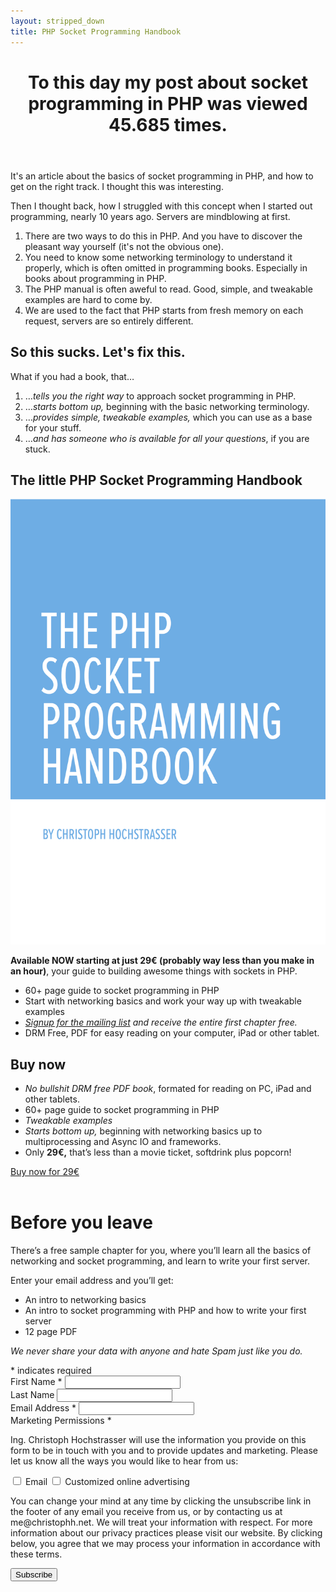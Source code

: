 ```yaml
---
layout: stripped_down
title: PHP Socket Programming Handbook
---
```

<script src="https://cdn.paddle.com/paddle/paddle.js"></script>
<script type="text/javascript">
	Paddle.Setup({
		vendor: 17598
	});
</script>

<header class="page-title">
    <h1>
        To this day my post about socket programming in PHP was viewed 45.685 times.
    </h1>
</header>

It's an article about the basics of socket programming in PHP, and how to get on
the right track. I thought this was interesting.

Then I thought back, how I struggled with this concept when I started out
programming, nearly 10 years ago. Servers are mindblowing at first.

1. There are two ways to do this in PHP. And you have to discover the pleasant
   way yourself (it's not the obvious one).
2. You need to know some networking terminology to understand it properly,
   which is often omitted
   in programming books. Especially in books about programming in PHP.
3. The PHP manual is often aweful to read. Good, simple, and tweakable examples
   are hard to come by.
4. We are used to the fact that PHP starts from fresh memory on each request,
   servers are so entirely different.

## So this sucks. Let's fix this.

What if you had a book, that…

1. …_tells you the right way_ to approach socket programming in PHP.
2. …_starts bottom up,_ beginning with the basic networking terminology.
3. …_provides simple, tweakable examples,_ which you can use as a base for your
   stuff.
4. …_and has someone who is available for all your questions_, if you are stuck.

## The little PHP Socket Programming Handbook

<div class="book-cover left">
    <p><img src="/images/socket-book/Cover.png" alt=""></p>
</div>

__Available NOW starting at just 29€ (probably way less than you make in an hour)__, your guide to building awesome things with sockets in PHP.

* 60+ page guide to socket programming in PHP
* Start with networking basics and work your way up with tweakable examples
* _[Signup for the mailing list](/php-socket-programming-handbook/subscribe/) and receive the entire first chapter free._
* DRM Free, PDF for easy reading on your computer, iPad or other tablet.

<div style="clear: both;"></div>

<a id="packages"></a>

## Buy now

* _No bullshit DRM free PDF book_, formated for reading on PC, iPad and other
  tablets.
* 60+ page guide to socket programming in PHP
* _Tweakable examples_
* _Starts bottom up,_ beginning with networking basics up to multiprocessing and
  Async IO and frameworks.
* Only __29€,__ that’s less than a movie ticket, softdrink plus popcorn!

<p>
    <a class="paddle_button" data-product="511192" href="#!" data-allow-quantity="false">Buy now for 29€</a>
</p>

<div style="margin-top: 4em;">
<div id="mc_embed_signup">
<form action="//christophh.us7.list-manage.com/subscribe/post?u=d87aafa86509e5206d575da4c&amp;id=e81c880932" method="post" id="mc-embedded-subscribe-form" name="mc-embedded-subscribe-form" class="validate" target="_blank" novalidate>

<h1 class="box-title">Before you leave</h1>

<p>There’s a free sample chapter for you, where you’ll learn all the basics of networking and socket programming, and learn to write your first server.</p>

<p>Enter your email address and you’ll get:</p>

<ul class="list-checkmarks">
    <li>An intro to networking basics</li>
    <li>An intro to socket programming with PHP and how to write your first server</li>
    <li>12 page PDF</li>
</ul>

<p><em>We never share your data with anyone and hate Spam just like you
do.</em></p>
<div class="indicates-required"><span class="asterisk">*</span> indicates required</div>
<div class="mc-field-group">
    <label for="mce-FNAME">First Name  <span class="asterisk">*</span></label>
    <input type="text" value="" name="FNAME" class="required" id="mce-FNAME">
</div>

<div class="mc-field-group">
    <label for="mce-LNAME">Last Name </label>
    <input type="text" value="" name="LNAME" class="" id="mce-LNAME">
</div>

<div class="mc-field-group">
    <label for="mce-EMAIL">Email Address  <span class="asterisk">*</span></label>
    <input type="email" value="" name="EMAIL" class="required email" id="mce-EMAIL">
</div>

<div class="mc-field-group">
    <label for="mce-EMAIL">Marketing Permissions <span class="asterisk">*</span></label>
    <p>
    Ing. Christoph Hochstrasser will use the information you provide on this form to be in touch with you and to provide updates and marketing. Please let us know all the ways you would like to hear from us:
    </p>
    <label><input type="checkbox" name="CGDPR[EMAIL]" value="{{ "now"|date:"%Y-%m-%d" }}"> Email</label>
    <label><input type="checkbox" name="CGDPR[ADS]" value="{{ "now"|date:"%Y-%m-%d" }}"> Customized online advertising</label>
    <p></p>
    <p>
    You can change your mind at any time by clicking the unsubscribe link in the footer of any email you receive from us, or by contacting us at me@christophh.net. We will treat your information with respect. For more information about our privacy practices please visit our website. By clicking below, you agree that we may process your information in accordance with these terms.
    </p>
</div>

<div id="mce-responses" class="clear">
    <div class="response" id="mce-error-response" style="display:none"></div>
    <div class="response" id="mce-success-response" style="display:none"></div>
</div>

<!-- real people should not fill this in and expect good things - do not remove this or risk form bot signups-->
<div style="position: absolute; left: -5000px;"><input type="text" name="b_d87aafa86509e5206d575da4c_e81c880932" tabindex="-1" value=""></div>
<div class="clear"><input type="submit" value="Subscribe" name="subscribe" id="mc-embedded-subscribe" class="button button-primary"></div>

</form>

</div>
<script type='text/javascript' src='//s3.amazonaws.com/downloads.mailchimp.com/js/mc-validate.js'></script>
<script type='text/javascript'>
(function($) {
window.fnames = new Array(); window.ftypes = new Array();fnames[1]='FNAME';ftypes[1]='text';fnames[2]='LNAME';ftypes[2]='text';fnames[0]='EMAIL';ftypes[0]='email';
}(jQuery));
var $mcj = jQuery.noConflict(true);
</script>
<!--End mc_embed_signup-->
</div>
